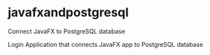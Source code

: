 # javafxandpostgresql
Connect JavaFX to PostgreSQL database

Login Application that connects JavaFX app to PostgreSQL database
